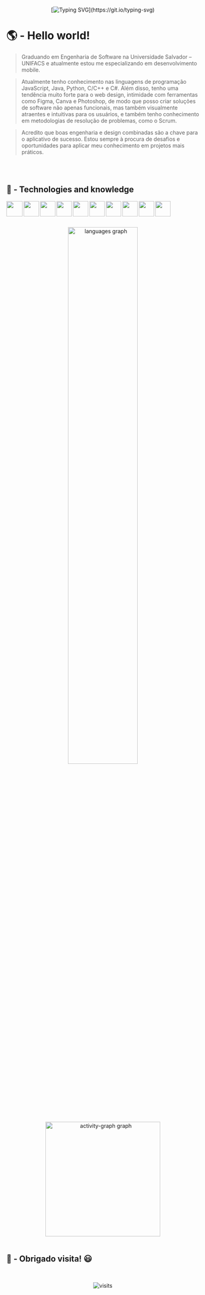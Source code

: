 <br>
<div align="center">
  
[![Typing SVG](https://readme-typing-svg.herokuapp.com?font=Fira+Code&weight=600&size=35&center=true&vCenter=trueduration=3000&pause=1000&width=450&height=75&lines=Ol%C3%A1!+%F0%9F%91%8B%F0%9F%98%8E;Me+chamo+Willian!)](https://git.io/typing-svg)
</div>

  <h1>🌎 -  Hello world!</h1>

> Graduando em Engenharia de Software na Universidade Salvador – UNIFACS e atualmente estou me especializando em desenvolvimento mobile. 

>Atualmente tenho conhecimento nas linguagens de programação JavaScript, Java, Python, C/C++ e C#. Além disso, tenho uma tendência muito forte para o web design, intimidade com ferramentas como Figma, Canva e Photoshop, de modo que posso criar soluções de software não apenas funcionais, mas também visualmente atraentes e intuitivas para os usuários, e também tenho conhecimento em metodologias de resolução de problemas, como o Scrum. 

>Acredito que boas engenharia e design combinadas são a chave para o aplicativo de sucesso. Estou sempre à procura de desafios e oportunidades para aplicar meu conhecimento em projetos mais práticos.


<br>
<br>

<h2 align="left"> 
  🧠 - Technologies and knowledge
</h2>

<div align="left"> 

<img align="left" height="40" width="42" src="https://github.com/user-attachments/assets/5a7c6de0-dda6-4b94-b409-c8e01b78ec52">

<img align="left" height="40" width="40" src="https://github.com/user-attachments/assets/7b1b594c-959a-455e-849e-593fe8399383">

<img align="left" height="40" width="40" src="https://github.com/user-attachments/assets/0cbf3a75-3cdf-402f-8d61-51ecca49ee58">

<img align="left" height="40" width="40" src="https://github.com/user-attachments/assets/d6e308e9-69da-40a1-b9b0-0ddce3514ecc">

<img align="left" height="40" width="40" src="https://github.com/user-attachments/assets/eaeef006-2d36-495f-9500-1b46541fdf40">

<img align="left" height="40" width="40" src="https://github.com/carolbarbosa101/carolbarbosa101/assets/44561610/e3520d7c-c3c2-4dff-90e2-86355adc6f7c">

<img align="left" height="40" width="40" src="https://github.com/carolbarbosa101/carolbarbosa101/assets/44561610/2a52f515-32c0-419a-8550-d196743d93dd">

<img align="left" height="40" width="40" src="https://github.com/user-attachments/assets/eada8f8a-627d-4fb5-bb34-a4a45a7631cb">

<img align="left" height="40" width="40" src="https://github.com/user-attachments/assets/1abbae84-df7f-4db5-a878-799050950524">

<img align="left" height="40" width="40" src="https://github.com/user-attachments/assets/68723b98-ca09-4659-94c8-a964991d6c3e">

</div>


<br>
<br>
<br>
<br>

<div align="center">
  <img src="https://github-readme-stats.vercel.app/api/top-langs?username=willradoux&locale=en&hide_title=false&layout=compact&card_width=320&langs_count=5&theme=github_dark&hide_border=false&order=2" width="60%" alt="languages graph"  />
  <img src="https://github-readme-activity-graph.vercel.app/graph?username=willradoux&radius=16&theme=github-dark&area=true&order=5&hide_border=false&hide_title=false" height="300" alt="activity-graph graph"  />
</div>

<br>

<h2 align="left"> 
   👀 - Obrigado visita! 😃
</h2>

<br>
 
<p align="center"><img src="https://visit-counter.vercel.app/counter.png?page=willradoux&s=60&c=36bcf7&bg=00000000&no=2&ff=electrolize&tb=VISITS%3A+&ta=" alt="visits"></p> 
<br>

